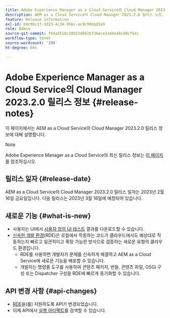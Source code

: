 ```yaml
---
title: Adobe Experience Manager as a Cloud Service의 Cloud Manager 2023.2.0 릴리스 정보
description: AEM as a Cloud Service의 Cloud Manager 2023.2.0 릴리스 노트.
feature: Release Information
exl-id: b8c08c1f-3d23-4c34-956c-ac0c99bbd5e9
role: Admin
source-git-commit: f64a551bc18b53d0026736ece2a44e48cd0cfb4c
workflow-type: tm+mt
source-wordcount: '199'
ht-degree: 66%

---
```


# Adobe Experience Manager as a Cloud Service의 Cloud Manager 2023.2.0 릴리스 정보 {#release-notes}

이 페이지에서는 AEM as a Cloud Service의 Cloud Manager 2023.2.0 릴리스 정보에 대해 설명합니다.

>[!NOTE]
>
>Adobe Experience Manager as a Cloud Service의 최신 릴리스 정보는 [이 페이지](/help/release-notes/release-notes-cloud/release-notes-current.md)를 참조하십시오.

## 릴리스 일자 {#release-date}

AEM as a Cloud Service의 Cloud Manager 2023.2.0 릴리스 일자는 2023년 2월 16일 금요일입니다. 다음 릴리스는 2023년 3월 16일에 예정되어 있습니다.

## 새로운 기능 {#what-is-new}

* 사용자는 UI에서 [사용자 정의 UI 테스트](/help/implementing/cloud-manager/ui-testing.md) 결과를 다운로드할 수 있습니다.
* [신속한 개발 환경](/help/implementing/developing/introduction/rapid-development-environments.md)(RDE)은 로컬에서 작동하는 코드가 클라우드에서도 예상대로 작동하는지 빠르고 일관적이고 확장 가능한 방식으로 검증하는 새로운 유형의 클라우드 환경입니다.
   * RDE를 사용하면 개발자가 문제를 신속하게 해결하고 AEM as a Cloud Service에 새로운 기능을 배포할 수 있습니다.
   * 개발자는 명령줄 도구를 사용하여 콘텐츠 패키지, 번들, 콘텐츠 파일, OSGi 구성 또는 Dispatcher 구성을 RDE에 빠르게 동기화할 수 있습니다.

## API 변경 사항 {#api-changes}

* [RDE](https://developer.adobe.com/experience-cloud/cloud-manager/reference/api/#tag/Rapid-Development-Environments)을(를) 지원하도록 API가 변경되었습니다.
* 이제 API에서 [실행 아티팩트](https://developer.adobe.com/experience-cloud/cloud-manager/reference/api/#tag/Execution-Artifacts)를 검색할 수 있습니다.

